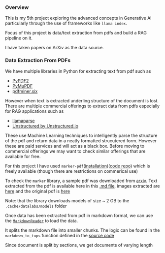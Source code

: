 ### Overview

This is my 5th project exploring the advanced concepts in Generative AI particularly through the use of frameworks like `llama index`.

Focus of this project is data/text extraction from pdfs and build a RAG pipeline on it.

I have taken papers on ArXiv as the data source.

### Data Extraction From PDFs
We have multiple libraries in Python for extracting text from pdf such as 
- [PyPDF2](https://pypi.org/project/PyPDF2/)
- [PyMuPDF](https://pypi.org/project/PyMuPDF/)
- [pdfminer.six](https://pypi.org/project/pdfminer.six/)

However when text is extracted underling structure of the document is lost. There are multiple commercial offerings to extract data from pdfs especially for RAG applications such as 
- [llamaparse](https://www.llamaindex.ai/llamaparse)
- [Unstructured by Unstructured.io](https://unstructured.io/)

These use Machine Learning techniques to intelligently parse the structure of the pdf and return data in a neatly formatted strucutered form. However these are paid services and will act as a black box. Before moving to commercial offerings we may want to check similar offerings that are available for free.

For this project I have used `marker-pdf`([installation](https://pypi.org/project/marker-pdf/))([code repo](https://github.com/datalab-to/marker)) which is freely available (though there are restrictions on commerical use)

To check the `marker` library, a sample pdf was downloaded from [arxiv](https://arxiv.org/abs/2412.17149). Text extracted from the pdf is available here in this [.md file](docs/2412.17149v1.md), images extracted are [here](docs/2412.17149v1) and the original pdf is [here](docs/2412.17149v1.pdf)

Note: that the library downloads models of size ~ 2 GB to the `.cache/datalabs/models` folder

Once data has been extracted from pdf in markdown format, we can use the [`MarkdownReader`](https://github.com/run-llama/llama_index/blob/131df8869d22049ee503edcc293da22dfb95ac1b/llama-index-integrations/readers/llama-index-readers-file/llama_index/readers/file/markdown/base.py) to load the data.

It splits the markdown file into smaller chunks. The logic can be found in the `markdown_to_tups` function defined in the [source code](https://github.com/run-llama/llama_index/blob/131df8869d22049ee503edcc293da22dfb95ac1b/llama-index-integrations/readers/llama-index-readers-file/llama_index/readers/file/markdown/base.py)

Since document is split by sections, we get documents of varying length